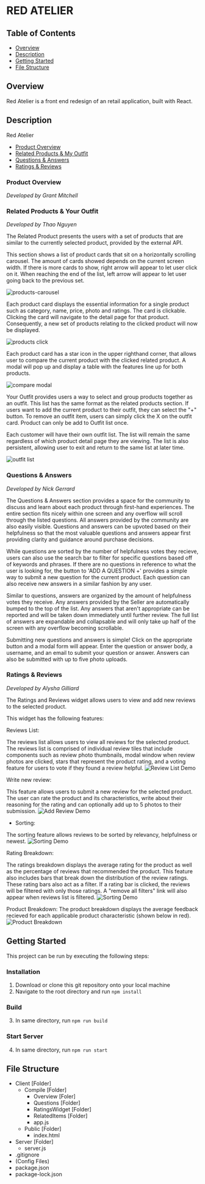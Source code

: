 # RED ATELIER

## Table of Contents
- [Overview](#overview)
- [Description](#description)
- [Getting Started](#getting-started)
- [File Structure](#file-structure)

## Overview
Red Atelier is a front end redesign of an retail application, built with React.

## Description
Red Atelier

- [Product Overview](#product-overview)
- [Related Products & My Outfit](#related-products-&-your-outfit)
- [Questions & Answers](#questions-&-answers)
- [Ratings & Reviews](#ratings-&-reviews)

### Product Overview
_Developed by Grant Mitchell_

### Related Products & Your Outfit
_Developed by Thao Nguyen_

The Related Product presents the users with a set of products that are similar to the currently selected product, provided by the external API.

This section shows a list of product cards that sit on a horizontally scrolling carousel. The amount of cards showed depends on the current screen width. If there is more cards to show, right arrow will appear to let user click on it. When reaching the end of the list, left arrow will appear to let user going back to the previous set.

![products-carousel](https://user-images.githubusercontent.com/88979402/157744146-2a1eace6-4ba9-4b8c-95e1-7e8edc680a18.gif)


Each product card displays the essential information for a single product such as category, name, price, photo and ratings. The card is clickable. Clicking the card will navigate to the detail page for that product. Consequently, a new set of products relating to the clicked product will now be displayed.

![products click](https://user-images.githubusercontent.com/88979402/157744177-c32a0ab7-19ea-4a77-9f2b-7beeecda76ee.gif)


Each product card has a star icon in the upper righthand corner, that allows user to compare the current product with the clicked related product. A modal will pop up and display a table with the features line up for both products.

![compare modal](https://user-images.githubusercontent.com/88979402/157744208-22dbc2b8-c5d8-4b2e-826f-6046f0c87e97.gif)

Your Outfit provides users a way to select and group products together as an outfit. This list has the same format as the related products section. If users want to add the current product to their outfit, they can select the "+" button. To remove an outfit item, users can simply click the X on the outfit card. Product can only be add to Outfit list once.

Each customer will have their own outfit list. The list will remain the same regardless of which product detail page they are viewing. The list is also persistent, allowing user to exit and return to the same list at later time.

![outfit list](https://user-images.githubusercontent.com/88979402/157753274-7b09df39-971a-488c-959d-0f166b00d66d.gif)


### Questions & Answers
_Developed by Nick Gerrard_

The Questions & Answers section provides a space for the community to discuss and learn about each product through first-hand experiences. The entire section fits nicely within one screen and any overflow will scroll through the listed questions. All answers provided by the community are also easily visible. Questions and answers can be upvoted based on their helpfulness so that the most valuable questions and answers appear first providing clarity and guidance around purchase decisions.

While questions are sorted by the number of helpfulness votes they recieve, users can also use the search bar to filter for specific questions based off of keywords and phrases. If there are no questions in reference to what the user is looking for, the button to 'ADD A QUESTION +' provides a simple way to submit a new question for the current product. Each question can also receive new answers in a similar fashion by any user.

Similar to questions, answers are organized by the amount of helpfulness votes they receive. Any answers provided by the Seller are automatically bumped to the top of the list. Any answers that aren't appropriate can be reported and will be taken down immediately until further review. The full list of answers are expandable and collapsable and will only take up half of the screen with any overflow becoming scrollable.

Submitting new questions and answers is simple! Click on the appropriate button and a modal form will appear. Enter the question or answer body, a username, and an email to submit your question or answer. Answers can also be submitted with up to five photo uploads.

### Ratings & Reviews
_Developed by Alysha Gilliard_

The Ratings and Reviews widget allows users to view and add new reviews to the selected product.

This widget has the following features:

Reviews List:

The reviews list allows users to view all reviews for the selected product. The reviews list is comprised of individual review tiles that include components such as review photo thumbnails, modal window when review photos are clicked, stars that represent the product rating, and a voting feature for users to vote if they found a review helpful.
![Review List Demo](https://i.imgur.com/pKSST6y.gif)

Write new review:

This feature allows users to submit a new review for the selected product. The user can rate the product and its characteristics, write about their reasoning for the rating and can optionally add up to 5 photos to their submission.
![Add Review Demo](https://i.imgur.com/zundmvC.gif)

* Sorting:

The sorting feature allows reviews to be sorted by relevancy, helpfulness or newest.
![Sorting Demo](https://i.imgur.com/UhLBNCL.gif)

Rating Breakdown:

The ratings breakdown displays the average rating for the product as well as the percentage of reviews that recommended the product. This feature also includes bars that break down the distribution of the review ratings. These rating bars also act as a filter. If a rating bar is clicked, the reviews will be filtered with only those ratings. A "remove all filters" link will also appear when reviews list is filtered.
![Sorting Demo](https://i.imgur.com/6JnhWYD.gif)

Product Breakdown:
The product breakdown displays the average feedback recieved for each applicable product characteristic (shown below in red).
![Product Breakdown](https://i.imgur.com/sR6e1zD.png)

## Getting Started
This project can be run by executing the following steps:
### Installation
1. Download or clone this git repository onto your local machine
2. Navigate to the root directory and run `npm install`

### Build
3. In same directory, run `npm run build`

### Start Server
4. In same directory, run `npm run start`

## File Structure
- Client [Folder]
    - Compile [Folder]
        - Overview [Foler]
        - Questions [Folder]
        - RatingsWidget [Folder]
        - RelatedItems [Folder]
        - app.js
    - Public [Folder]
        - index.html
- Server [Folder]
    - server.js
- .gitignore
- (Config Files)
- package.json
- package-lock.json
